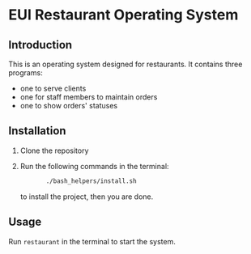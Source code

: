 # EUI Restaurant Operating System

## Introduction

This is an operating system designed for restaurants. It contains three programs:

- one to serve clients
- one for staff members to maintain orders
- one to show orders' statuses

## Installation

1. Clone the repository
2. Run the following commands in the terminal:

   ```bash
          ./bash_helpers/install.sh
   ```

   to install the project, then you are done.

## Usage

Run `⁠⁠restaurant` in the terminal to start the system.
